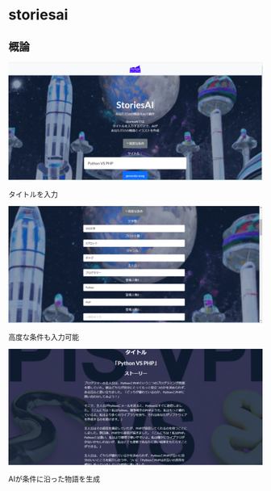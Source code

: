 # storiesai

## 概論

![iamge](https://github.com/Seitadesu/storiesai/blob/main/static/storiesai_ex1.png)

タイトルを入力

![iamge](https://github.com/Seitadesu/storiesai/blob/main/static/storiesai_ex2.png)

高度な条件も入力可能

![iamge](https://github.com/Seitadesu/storiesai/blob/main/static/storiesai_ex3.png)

AIが条件に沿った物語を生成
